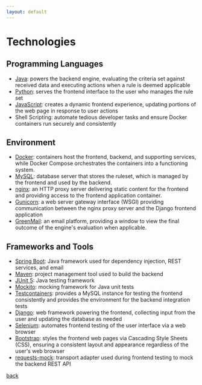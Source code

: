 ```yaml
---
layout: default
---
```


# Technologies

## Programming Languages
- [Java](https://www.oracle.com/java/): powers the backend engine, evaluating the criteria set against received data and executing actions when a rule is deemed applicable
- [Python](https://www.python.org): serves the frontend interface to the user who manages the rule set
- [JavaScript](https://ecma-international.org/publications-and-standards/standards/ecma-262/): creates a dynamic frontend experience, updating portions of the web page in response to user actions
- Shell Scripting: automate tedious developer tasks and ensure Docker containers run securely and consistently

## Environment
- [Docker](https://www.docker.com/): containers host the frontend, backend, and supporting services, while Docker Compose orchestrates the containers into a functioning system.
- [MySQL](https://dev.mysql.com/): database server that stores the ruleset, which is managed by the frontend and used by the backend.
- [nginx](https://nginx.org/en/): an HTTP proxy server delivering static content for the frontend and providing access to the frontend application container.
- [Gunicorn](https://docs.gunicorn.org/en/latest/index.html): a web server gateway interface (WSGI) providing communication between the nginx proxy server and the Django frontend application
- [GreenMail](https://greenmail-mail-test.github.io/greenmail/#): an email platform, providing a window to view the final outcome of the engine's evaluation when applicable.

## Frameworks and Tools
- [Spring Boot](https://spring.io/): Java framework used for dependency injection, REST services, and email
- [Maven](https://maven.apache.org/): project management tool used to build the backend
- [JUnit 5](https://junit.org/junit5/): Java testing framework
- [Mockito](https://site.mockito.org/): mocking framework for Java unit tests
- [Testcontainers](https://testcontainers.com/): provides a MySQL instance for testing the frontend consistently and provides the environment for the backend integration tests
- [Django](https://www.djangoproject.com/): web framework powering the frontend, collecting input from the user and updating the database as needed
- [Selenium](https://www.selenium.dev/): automates frontend testing of the user interface via a web browser
- [Bootstrap](https://getbootstrap.com/): styles the frontend web pages via Cascading Style Sheets (CSS), ensuring a consistent layout and appearance regardless of the user's web browser
- [requests-mock](requests-mock): transport adapter used during frontend testing to mock the backend REST API

[back](./)
